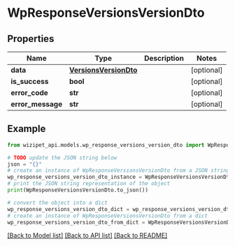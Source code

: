 # WpResponseVersionsVersionDto


## Properties

Name | Type | Description | Notes
------------ | ------------- | ------------- | -------------
**data** | [**VersionsVersionDto**](VersionsVersionDto.md) |  | [optional] 
**is_success** | **bool** |  | [optional] 
**error_code** | **str** |  | [optional] 
**error_message** | **str** |  | [optional] 

## Example

```python
from wizipet_api.models.wp_response_versions_version_dto import WpResponseVersionsVersionDto

# TODO update the JSON string below
json = "{}"
# create an instance of WpResponseVersionsVersionDto from a JSON string
wp_response_versions_version_dto_instance = WpResponseVersionsVersionDto.from_json(json)
# print the JSON string representation of the object
print(WpResponseVersionsVersionDto.to_json())

# convert the object into a dict
wp_response_versions_version_dto_dict = wp_response_versions_version_dto_instance.to_dict()
# create an instance of WpResponseVersionsVersionDto from a dict
wp_response_versions_version_dto_from_dict = WpResponseVersionsVersionDto.from_dict(wp_response_versions_version_dto_dict)
```
[[Back to Model list]](../README.md#documentation-for-models) [[Back to API list]](../README.md#documentation-for-api-endpoints) [[Back to README]](../README.md)



